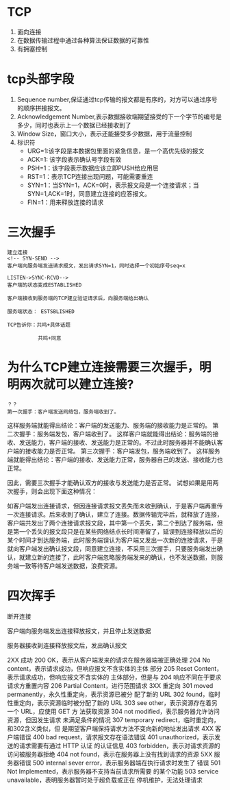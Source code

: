 # TCP
1. 面向连接
2. 在数据传输过程中通过各种算法保证数据的可靠性
3. 有拥塞控制

# tcp头部字段
1. Sequence number,保证通过tcp传输的报文都是有序的，对方可以通过序号的顺序拼接报文。
2. Acknowledgement Number,表示数据接收端期望接受的下一个字节的编号是多少，同时也表示上一个数据已经接收到了
3. Window Size，窗口大小，表示还能接受多少数据，用于流量控制
4. 标识符
    - URG=1:该字段是本数据包里面的紧急信息，是一个高优先级的报文
    - ACK=1: 该字段表示确认号字段有效
    - PSH=1：该字段表示数据应该立即PUSH给应用层
    - RST=1：表示TCP连接出现问题，可能需要重连
    - SYN=1：当SYN=1，ACK=0时，表示报文段是一个连接请求；当SYN=1,ACK=1时，同意建立连接的应答报文。
    - FIN=1：用来释放连接的请求

# 三次握手 
    建立连接
    <!-- SYN-SEND -->
    客户端向服务端发送请求报文，发出请求SYN=1，同时选择一个初始序号seq=x

    LISTEN->SYNC-RCVD-->
    客户端的状态变成ESTABLISHED

    客户端接收到服务端的TCP建立验证请求后，向服务端给出确认

    服务端状态： ESTSBLISHED

    TCP告诉你：共鸣+具体话题

              共鸣+同意



# 为什么TCP建立连接需要三次握手，明明两次就可以建立连接?
    ？？
    第一次握手：客户端发送网络包，服务端收到了。
这样服务端就能得出结论：客户端的发送能力、服务端的接收能力是正常的。
第二次握手：服务端发包，客户端收到了。
这样客户端就能得出结论：服务端的接收、发送能力，客户端的接收、发送能力是正常的。不过此时服务器并不能确认客户端的接收能力是否正常。
第三次握手：客户端发包，服务端收到了。
这样服务端就能得出结论：客户端的接收、发送能力正常，服务器自己的发送、接收能力也正常。

因此，需要三次握手才能确认双方的接收与发送能力是否正常。
试想如果是用两次握手，则会出现下面这种情况：

如客户端发出连接请求，但因连接请求报文丢失而未收到确认，于是客户端再重传一次连接请求。后来收到了确认，建立了连接。数据传输完毕后，就释放了连接，客户端共发出了两个连接请求报文段，其中第一个丢失，第二个到达了服务端，但是第一个丢失的报文段只是在某些网络结点长时间滞留了，延误到连接释放以后的某个时间才到达服务端，此时服务端误认为客户端又发出一次新的连接请求，于是就向客户端发出确认报文段，同意建立连接，不采用三次握手，只要服务端发出确认，就建立新的连接了，此时客户端忽略服务端发来的确认，也不发送数据，则服务端一致等待客户端发送数据，浪费资源。


# 四次挥手
断开连接

客户端向服务端发出连接释放报文，并且停止发送数据

<!-- CLODSE-Wait -->
服务器接收到连接释放报文后，发出确认报文


2XX 成功
200 OK，表示从客户端发来的请求在服务器端被正确处理 204 No content，表示请求成功，但响应报文不含实体的主体 部分
205 Reset Content，表示请求成功，但响应报文不含实体的
主体部分，但是与 204 响应不同在于要求请求方重置内容 206 Partial Content，进行范围请求
3XX 重定向
301 moved permanently，永久性重定向，表示资源已被分 配了新的 URL
302 found，临时性重定向，表示资源临时被分配了新的 URL 303 see other，表示资源存在着另一个 URL，应使用 GET 方 法获取资源
304 not modified，表示服务器允许访问资源，但因发生请求 未满足条件的情况
307 temporary redirect，临时重定向，和302含义类似，但 是期望客户端保持请求方法不变向新的地址发出请求
4XX 客户端错误
400 bad request，请求报文存在语法错误
401 unauthorized，表示发送的请求需要有通过 HTTP 认证 的认证信息
403 forbidden，表示对请求资源的访问被服务器拒绝
404 not found，表示在服务器上没有找到请求的资源
5XX 服务器错误
500 internal sever error，表示服务器端在执行请求时发生了 错误
501 Not Implemented，表示服务器不支持当前请求所需要 的某个功能
503 service unavailable，表明服务器暂时处于超负载或正在 停机维护，无法处理请求

